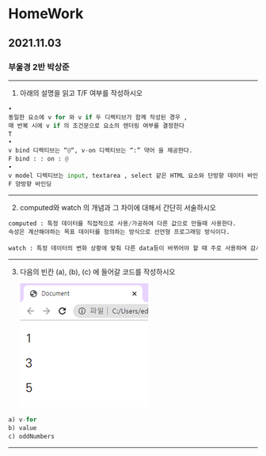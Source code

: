 

# HomeWork

## 2021.11.03

### 부울경 2반 박상준
---

1. 아래의 설명을 읽고 T/F 여부를 작성하시오

```python
•
동일한 요소에 v for 와 v if 두 디렉티브가 함께 작성된 경우 ,
매 반복 시에 v if 의 조건문으로 요소의 렌더링 여부를 결정한다
T
•
v bind 디렉티브는 “@“, v-on 디렉티브는 “:” 약어 을 제공한다.
F bind : : on : @
•
v model 디렉티브는 input, textarea , select 같은 HTML 요소와 단방향 데이터 바인딩을 이루기 때문에 v model 속성값의 제어를 통해 값을 바꿀 수 있다
F 양방향 바인딩
```
---

2. computed와 watch 의 개념과 그 차이에 대해서 간단히 서술하시오

```python
computed : 특정 데이터를 직접적으로 사용/가공하여 다른 값으로 만들때 사용한다.
속성은 계산해야하는 목표 데이터를 정의하는 방식으로 선언형 프로그래밍 방식이다.

watch : 특정 데이터의 변화 상황에 맞춰 다른 data등이 바뀌어야 할 때 주로 사용하며 감시할 데이터를 지정하고 그 데이터가 바뀌면 특정 함수를 실행하는 방식이며 명령형 프로그래밍 방식이다.
```
---

3. 다음의 빈칸 (a), (b), (c) 에 들어갈 코드를 작성하시오

   ![image-20211104235257266](https://raw.githubusercontent.com/BabSangJune/typora_imgs/main/img/image-20211104235257266.png)

```python
a) v-for
b) value
c) oddNumbers
```
---